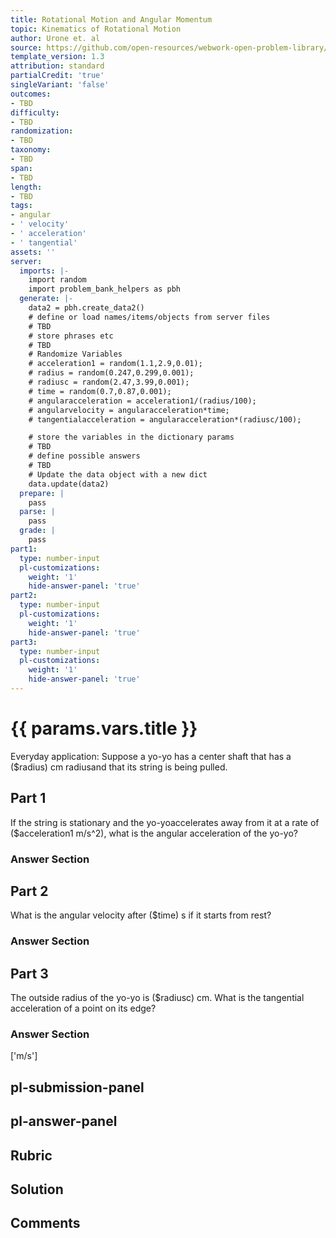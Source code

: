 ```yaml
---
title: Rotational Motion and Angular Momentum
topic: Kinematics of Rotational Motion
author: Urone et. al
source: https://github.com/open-resources/webwork-open-problem-library/tree/master/Contrib/BrockPhysics/College_Physics_Urone/10.Rotational_Motion_and_Angular_Momentum/10-02.Kinematics_of_Rotational_Motion/NU_U17_10_02_005.pg
template_version: 1.3
attribution: standard
partialCredit: 'true'
singleVariant: 'false'
outcomes:
- TBD
difficulty:
- TBD
randomization:
- TBD
taxonomy:
- TBD
span:
- TBD
length:
- TBD
tags:
- angular
- ' velocity'
- ' acceleration'
- ' tangential'
assets: ''
server:
  imports: |-
    import random
    import problem_bank_helpers as pbh
  generate: |-
    data2 = pbh.create_data2()
    # define or load names/items/objects from server files
    # TBD
    # store phrases etc
    # TBD
    # Randomize Variables
    # acceleration1 = random(1.1,2.9,0.01);
    # radius = random(0.247,0.299,0.001);
    # radiusc = random(2.47,3.99,0.001);
    # time = random(0.7,0.87,0.001);
    # angularacceleration = acceleration1/(radius/100);
    # angularvelocity = angularacceleration*time;
    # tangentialacceleration = angularacceleration*(radiusc/100);

    # store the variables in the dictionary params
    # TBD
    # define possible answers
    # TBD
    # Update the data object with a new dict
    data.update(data2)
  prepare: |
    pass
  parse: |
    pass
  grade: |
    pass
part1:
  type: number-input
  pl-customizations:
    weight: '1'
    hide-answer-panel: 'true'
part2:
  type: number-input
  pl-customizations:
    weight: '1'
    hide-answer-panel: 'true'
part3:
  type: number-input
  pl-customizations:
    weight: '1'
    hide-answer-panel: 'true'
---
```


# {{ params.vars.title }} 


Everyday application: Suppose a yo-yo has a center shaft that has a ($radius) cm radiusand that its string is being pulled.

## Part 1 
If the string is stationary and the yo-yoaccelerates away from it at a rate of ($acceleration1 m/s^2), what is the angular acceleration of the yo-yo? 


 ### Answer Section

## Part 2 
What is the angular velocity after ($time) s if it starts from rest? 


 ### Answer Section

## Part 3 
The outside radius of the yo-yo is ($radiusc) cm. What is the tangential acceleration of a point on its edge? 


 ### Answer Section
['m/s']

## pl-submission-panel 


## pl-answer-panel 


## Rubric 


## Solution 


## Comments 



